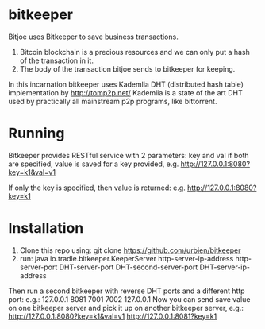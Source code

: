 bitkeeper
=========

Bitjoe uses Bitkeeper to save business transactions. 
1. Bitcoin blockchain is a precious resources and we can only put a hash of the transaction in it. 
2. The body of the transaction bitjoe sends to bitkeeper for keeping.

In this incarnation bitkeeper uses Kademlia DHT (distributed hash table) implementation by http://tomp2p.net/
Kademlia is a state of the art DHT used by practically all mainstream p2p programs, like bittorrent.

Running
========================
Bitkeeper provides RESTful service with 2 parameters:
key and val
if both are specified, value is saved for a key provided, e.g. http://127.0.0.1:8080?key=k1&val=v1

If only the key is specified, then value is returned: e.g. http://127.0.0.1:8080?key=k1

Installation
========================

1. Clone this repo using: git clone https://github.com/urbien/bitkeeper
2. run: java io.tradle.bitkeeper.KeeperServer http-server-ip-address http-server-port DHT-server-port DHT-second-server-port DHT-server-ip-address

Then run a second bitkeeper with reverse DHT ports and a different http port: e.g.: 127.0.0.1 8081 7001  7002 127.0.0.1
Now you can send save value on one bitkeeper server and pick it up on another bitkeeper server, e.g.:
http://127.0.0.1:8080?key=k1&val=v1
http://127.0.0.1:8081?key=k1
